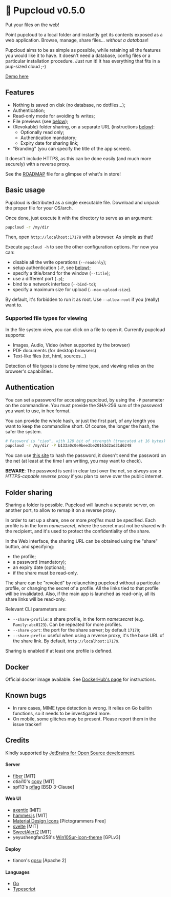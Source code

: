 # 🐶 Pupcloud v0.5.0

Put your files on the web!

Point pupcloud to a local folder and instantly get its contents exposed as a web application. Browse, manage, share
files... _without a database_!

Pupcloud aims to be as simple as possible, while retaining all the features you would like it to have. It doesn't need a
database, config files or a particular installation procedure. Just run it! It has everything that fits in a pup-sized
cloud ;-)

[Demo here](https://pupcloud.vercel.app/)

## Features

- Nothing is saved on disk (no database, no dotfiles...);
- Authentication;
- Read-only mode for avoiding fs writes;
- File previews (see [below](#auth));
- (Revokable) folder sharing, on a separate URL (instructions [below](#sharing)):
    - Optionally read only;
    - Authentication mandatory;
    - Expiry date for sharing link;
- "Branding" (you can specify the title of the app screen).

It doesn't include HTTPS, as this can be done easily (and much more securely) with a reverse proxy.

See the [ROADMAP](ROADMAP.md) file for a glimpse of what's in store!

## Basic usage

Pupcloud is distributed as a single executable file. Download and unpack the proper file for your OS/arch.

Once done, just execute it with the directory to serve as an argument:

```bash
pupcloud -r /my/dir
```

Then, open `http://localhost:17178` with a browser. As simple as that!

Execute `pupcloud -h` to see the other configuration options. For now you can:

- disable all the write operations (`--readonly`);
- setup authentication (`-P`, see [below](#auth));
- specify a title/brand for the window (`--title`);
- use a different port (`-p`);
- bind to a network interface (`--bind-to`);
- specify a maximum size for upload (`--max-upload-size`).

By default, it's forbidden to run it as root. Use `--allow-root` if you (really) want to.

### Supported file types for viewing

In the file system view, you can click on a file to open it. Currently pupcloud supports:

- Images, Audio, Video (when supported by the browser)
- PDF documents (for desktop browsers)
- Text-like files (txt, html, sources...)

Detection of file types is done by mime type, and viewing relies on the browser's capabilities.

## <a name="auth"></a>Authentication

You can set a password for accessing pupcloud, by using the `-P` parameter on the commandline. You must provide the
SHA-256 sum of the password you want to use, in hex format.

You can provide the whole hash, or just the first part, of any length you want to keep the commandline short. Of course,
the longer the hash, the safer the system.

```bash
# Password is "ciao", with 128 bit of strength (truncated at 16 bytes)
pupcloud -r /my/dir -P b133a0c0e9bee3be20163d2ad31d6248
```

You can use [this site](https://emn178.github.io/online-tools/sha256.html) to hash the password, it doesn't send the
password on the net (at least at the time I am writing, you may want to check).

**BEWARE**: The password is sent in clear text over the net, so *always use a HTTPS-capable reverse proxy* if you plan
to serve over the public internet.

## <a name="sharing"></a>Folder sharing

Sharing a folder is possible. Pupcloud will launch a separate server, on another port, to allow to remap it on a reverse
proxy.

In order to set up a share, one or more *profiles* must be specified. Each profile is in the form *name*:*secret*, where
the secret must not be shared with the recipient, and it's used to protect the confidentiality of the share.

In the Web interface, the sharing URL can be obtained using the "share" button, and specifying:

- the profile;
- a password (mandatory);
- an expiry date (optional);
- if the share must be read-only.

The share can be "revoked" by relaunching pupcloud without a particular profile, or changing the secret of a profile.
All the links tied to that profile will be invalidated. Also, if the main app is launched as read-only, all its share
links will be read-only.

Relevant CLI parameters are:

- `--share-profile`: a share profile, in the form *name*:*secret* (e.g. `Family:abc0123`). Can be repeated for more
  profiles.
- `--share-port`: the port for the share server; by default `17179`;
- `--share-prefix`: useful when using a reverse proxy, it's the base URL of the share link. By
  default, `http://localhost:17179`.

Sharing is enabled if at least one profile is defined.

## Docker

Official docker image available. See [DockerHub's page](https://hub.docker.com/r/germanorizzo/pupcloud) for
instructions.

## Known bugs

- In rare cases, MIME type detection is wrong. It relies on Go builtin functions, so it needs to be investigated more.
- On mobile, some glitches may be present. Please report them in the issue tracker!

## Credits

Kindly supported by [JetBrains for Open Source development](https://jb.gg/OpenSourceSupport).

#### Server

- [fiber](https://gofiber.io/) [MIT]
- otiai10's [copy](https://github.com/otiai10/copy) [MIT]
- spf13's [pflag](https://github.com/spf13/pflag) [BSD 3-Clause]

#### Web UI

- [axentix](https://useaxentix.com/) [MIT]
- [hammer.js](https://github.com/hammerjs/hammer.js) [MIT]
- [Material Design Icons](https://materialdesignicons.com/) [Pictogrammers Free]
- [svelte](https://svelte.dev/) [MIT]
- [SweetAlert2](https://github.com/sweetalert2/sweetalert2) [MIT]
- yeyushengfan258's
  [Win10Sur-icon-theme](https://github.com/yeyushengfan258/Win10Sur-icon-theme) [GPLv3]

#### Deploy

- tianon's [gosu](https://github.com/tianon/gosu/) [Apache 2]

#### Languages

- [Go](https://go.dev)
- [Typescript](https://www.typescriptlang.org)

